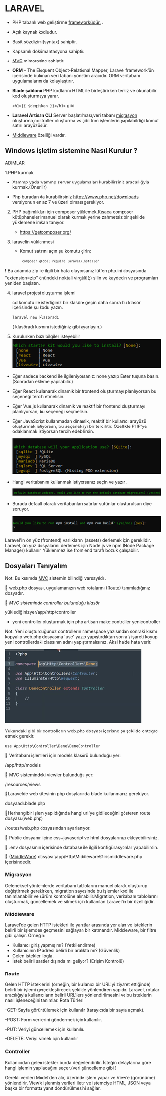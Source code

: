 # LARAVEL
* PHP tabanlı web geliştirme [frameworküdür.](https://github.com/xBugor/WebFrameWork)
.
* Açık kaynak kodludur.
* Basit sözdizimi(syntax) sahiptir.
* Kapsamlı dökümantasyona sahiptir.
* [MVC](https://github.com/xBugor/MVC) mimarasine sahiptir.
* **ORM** - The Eloquent Object-Relational Mapper, Laravel framework’ün içerisinde bulunan veri tabanı yönetim aracıdır. ORM veritabanı uygulamalarını da kolaylaştırır.
* **Blade şablonu** PHP kodlarını HTML ile birleştirirken temiz ve okunabilir kod oluşturmaya yarar.

    ```<h1>{{ $degisken }}</h1>``` gibi

* **Laravel Artisan CLI**   Server başlatılması,veri tabanı [migrasyon](#Migrasyon) oluşturma,controller oluşturma vs gibi tüm işlemlerin yapılabildiği komut satırı arayüzüdür.


* [Middleware](#Middleware) özelliği vardır.


## Windows işletim sistemine Nasıl Kurulur ?

ADIMLAR

1.PHP kurmak

  * Xammp yada wammp server uygulamaları kurabilirsiniz aracaılığyla kurmak.(Önerilir)

  *  Php buradan da kurabilirsiniz https://www.php.net/downloads  versiyonun en az 7 ve üzeri olması gerekiyor. 

2. PHP bağımlıkları için composer yüklemek.Kısaca composer kütüphaneleri manuel olarak kurmak yerine  zahmetsiz bir şekilde yüklemene imkan tanıyor.
    * https://getcomposer.org/

3. laravelin yüklenmesi
    *  Komut satırını açın şu komutu girin:

       <code> `composer global reguire laravel/installer` </code>
  
:exclamation: Bu adamda zip ile ilgili bir hata oluyorsanız lütfen php.ini dosyasında "extension=zip" önündeki noktali virgülü(;) silin ve kaydedin ve programları  yeniden başlatın.

4. laravel projesi oluşturma işlemi
    
    cd komutu ile istediğiniz bir klasöre geçin daha sonra bu klasör içerisinde şu kodu yazın.
   
    ``` laravel new klasoradı ```
    
    ( klasöradı kısmını istediğiniz gibi ayarlayın.)

5. Kurulurken bazı bilgiler isteyebilir   
  ![Photo by xBugor][resim]

[resim]: ./assets/Kurulum1.PNG "Front-End Seçimi"

- Eğer sadece backend ile ilgileniyorsanız: none yazıp Enter tuşuna basın. (Sonradan ekleme yapılabilir.)
- Eğer React kullanarak dinamik bir frontend oluşturmayı planlıyorsan bu seçeneği tercih etmelisin.
-  Eğer Vue.js kullanarak dinamik ve reaktif bir frontend oluşturmayı planlıyorsan, bu seçeneği seçmelisin.
- Eğer JavaScript kullanmadan dinamik, reaktif bir kullanıcı arayüzü oluşturmak istiyorsan, bu seçenek iyi bir tercihtir. Özellikle PHP'ye odaklanmak istiyorsan tercih edebilirsin.

  ![Photo by xBugor][resim2]

[resim2]: ./assets/Kurulum2.PNG "Veri tabananı seçimi"

* Hangi veritabanını kullanmak istiyorsanız seçin ve yazın.


  ![Photo by xBugor][resim3]

[resim3]: ./assets/Kurulum3.PNG "Veritabanı default ayarlar"

* Burada default olarak veritabanları satırlar sutünlar oluşturulsun diye soruyor.


  ![Photo by xBugor][resim4]

[resim4]: ./assets/Kurulum4.PNG "Veritabanı default ayarlar"

Laravel'in ön yüz (frontend) varlıklarını (assets) derlemek için gereklidir. Laravel, ön yüz dosyalarını derlemek için Node.js ve npm (Node Package Manager) kullanır. Yüklenmez ise front end tarafı bozuk çalışabilir.



## Dosyaları Tanıyalım

Not: Bu kısımda [MVC](https://github.com/xBugor/MVC) sistemin bilindiği varsayıldı .

:green_apple:  web.php dosyası, uygulamanızın web rotalarını ([Route](#Route)) tanımladığınız dosyadır.

:green_apple: *MVC sisteminde controller bulunduğu klasör*

 yüklediğinizyer/app/http/controller 
 
  - yeni controller oluşturmak için php artisan make:controller yenicontroller
  
  Not: Yeni oluşturduğunuz controllerın namespace yazısından sonraki kısmı kopyalıp web.php dosyasına 'use' yazıp  yapıştırdıktan sonra \ işareti koyup yeni controllerdaki classının adını yapıştırmalısınız.  Aksi halde hata verir.

 ![Photo by xBugor][resim5]

[resim5]: ./assets/controller.png "controller ayarı"

Yukarıdaki gibi bir controllerın web.php dosyası içerisne şu şekilde entegre etmek gerekir.

```use App\Http\Controller\Dene\DeneController```



:green_apple: Veritabanı işlemleri için models klasörü bulunduğu yer:


/app/http/models


:green_apple: MVC sistemindeki viewler bulunduğu yer:

/resources/views

:green_apple:Laravelde web sitesinin php dosylarında blade kullanmanız gerekiyor.
     
  dosyaadı.blade.php

:green_apple:Herhangibir işlem yapıldığında hangi url'ye gidileceğini gösteren route dosyası.(web.php)

  /routes/web.php dosyasından ayarlanıyor.

:green_apple: Public dosyanın içine  css+javascript ve html dosyalarınızı ekleyebilirsiniz. 

:green_apple: .env dosyasının içerisinde database ile ilgili konfigürasyonlar yapabilirsin.

 

:green_apple: ([MiddleWare](#Middleware)) dosyası
 \app\Http\Middleware\Girismiddleware.php
içerisindedir.


### Migrasyon
Geleneksel yöntemlerde veritabanı tablolarını manuel olarak oluşturup değiştirmek gerekirken, migration sayesinde bu işlemler kod ile tanımlanabilir ve sürüm kontrolüne alınabilir.Migration, veritabanı tablolarını oluşturmak, güncellemek ve silmek için kullanılan Laravel'in bir özelliğidir.
### Middleware 
Laravel’de gelen HTTP istekleri ile yanıtlar arasında yer alan ve isteklerin belirli bir işlemden geçmesini sağlayan bir katmandır.
Middleware, bir filtre gibi çalışır. Örneğin:

- Kullanıcı giriş yapmış mı? (Yetkilendirme)
- Kullanıcının IP adresi belirli bir aralıkta mı? (Güvenlik)
- Gelen istekleri logla.
- İstek belirli saatler dışında mı geliyor? (Erişim Kontrolü)


### Route
Gelen HTTP isteklerini (örneğin, bir kullanıcı bir URL'yi ziyaret ettiğinde) belirli bir işlemi gerçekleştirecek şekilde yönlendiren yapıdır. Laravel, rotalar aracılığıyla kullanıcıların belirli URL'lere yönlendirilmesini ve bu isteklerin nasıl işleneceğini tanımlar.
Rota Türleri

-GET: Sayfa görüntülemek için kullanılır (tarayıcıda bir sayfa açmak).

-POST: Form verilerini göndermek için kullanılır.

-PUT: Veriyi güncellemek için kullanılır.

-DELETE: Veriyi silmek için kullanılır

### Controller
Kullanıcıdan gelen istekler burda değerlendirilir. İsteğin detaylarına göre hangi işlemin yapılacağını seçer.(veri güncelleme gibi )

Gerekli verileri Model’den alır, üzerinde işlem yapar ve View’e (görünüme) yönlendirir. View’e işlenmiş verileri iletir ve istemciye HTML, JSON veya başka bir formatta yanıt döndürülmesini sağlar.
